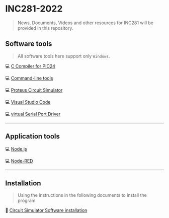 # INC281-2022

> News, Documents, Videos and other resources for INC281 will be provided in this repository.

## Software tools

> All software tools here support only `Windows`.

:computer: [C Compiler for PIC24](https://drive.google.com/file/d/1mMRK2yP8aUkJyvaFYC1r-UxZSfdNbHAL/view?usp=share_link)

:computer: [Command-line tools](https://drive.google.com/file/d/1HcptLDm1Jr9C3ZcTUZ0xkA6xwmZQu60E/view?usp=share_link)

:computer: [Proteus Circuit Simulator](https://drive.google.com/file/d/1JCoA_VTgSp8Er2W_zXdOwLt-b_kVwz9U/view?usp=share_link)

:computer: [Visual Studio Code](https://code.visualstudio.com/)

:computer: [virtual Serial Port Driver](https://drive.google.com/file/d/1BsssBKRG_kqiGHPEpUDhb4jEUfrJd4vf/view?usp=share_link)

---

## Application tools

:computer: [Node.js](https://nodejs.org/en/)

:computer: [Node-RED](https://nodered.org/docs/getting-started/local)

---

## Installation

> Using the instructions in the following documents to install the program

:page_facing_up: [Circuit Simulator Software installation](https://github.com/nitikorn20/INC281-2022/blob/main/Doc/Circuit%20Simulator%20Software%20installation.pdf)
